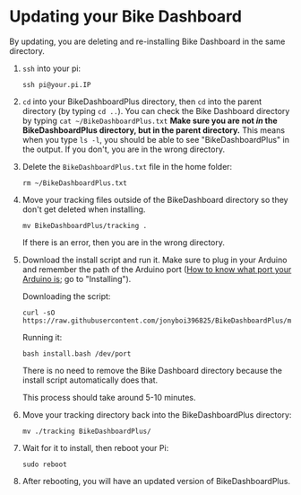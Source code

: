 # Updating your Bike Dashboard

By updating, you are deleting and re-installing Bike Dashboard in the same directory. 

1. `ssh` into your pi: 
    ```
    ssh pi@your.pi.IP
    ```

2. `cd` into your BikeDashboardPlus directory, then `cd` into the parent directory (by typing `cd ..`). You can check the Bike Dashboard directory by typing `cat ~/BikeDashboardPlus.txt` **Make sure you are not *in* the BikeDashboardPlus directory, but in the parent directory.** This means when you type `ls -l`, you should be able to see "BikeDashboardPlus" in the output. If you don't, you are in the wrong directory. 

3. Delete the `BikeDashboardPlus.txt` file in the home folder:
    ```
    rm ~/BikeDashboardPlus.txt
    ```

4. Move your tracking files outside of the BikeDashboard directory so they don't get deleted when installing.
    ```
    mv BikeDashboardPlus/tracking .
    ```
    If there is an error, then you are in the wrong directory.

5. Download the install script and run it. Make sure to plug in your Arduino and remember the path of the Arduino port ([How to know what port your Arduino is](./make_yourself.md); go to "Installing").

    Downloading the script:
    ```
    curl -sO https://raw.githubusercontent.com/jonyboi396825/BikeDashboardPlus/master/install.bash 
    ```

    Running it:

    ```
    bash install.bash /dev/port
    ```

    There is no need to remove the Bike Dashboard directory because the install script automatically does that.  

    This process should take around 5-10 minutes.

6. Move your tracking directory back into the BikeDashboardPlus directory:
    ```
    mv ./tracking BikeDashboardPlus/
    ```

7. Wait for it to install, then reboot your Pi:
    ```
    sudo reboot
    ```

8. After rebooting, you will have an updated version of BikeDashboardPlus.
